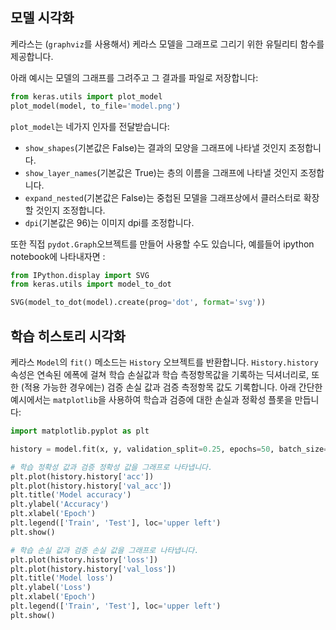 ## 모델 시각화

케라스는 (`graphviz`를 사용해서) 케라스 모델을 그래프로 그리기 위한 유틸리티 함수를 제공합니다.

아래 예시는 모델의 그래프를 그려주고 그 결과를 파일로 저장합니다:
```python
from keras.utils import plot_model
plot_model(model, to_file='model.png')
```

`plot_model`는 네가지 인자를 전달받습니다:

- `show_shapes`(기본값은 False)는 결과의 모양을 그래프에 나타낼 것인지 조정합니다.
- `show_layer_names`(기본값은 True)는 층의 이름을 그래프에 나타낼 것인지 조정합니다.
- `expand_nested`(기본값은 False)는 중첩된 모델을 그래프상에서 클러스터로 확장할 것인지 조정합니다.
- `dpi`(기본값은 96)는 이미지 dpi를 조정합니다.

또한 직접 `pydot.Graph`오브젝트를 만들어 사용할 수도 있습니다, 
예를들어 ipython notebook에 나타내자면 :
```python
from IPython.display import SVG
from keras.utils import model_to_dot

SVG(model_to_dot(model).create(prog='dot', format='svg'))
```

## 학습 히스토리 시각화

케라스 `Model`의 `fit()` 메소드는 `History` 오브젝트를 반환합니다. `History.history` 속성은 연속된 에폭에 걸쳐 학습 손실값과 학습 측정항목값을 기록하는 딕셔너리로, 또한 (적용 가능한 경우에는) 검증 손실 값과 검증 측정항목 값도 기록합니다. 아래 간단한 예시에서는 `matplotlib`을 사용하여 학습과 검증에 대한 손실과 정확성 플롯을 만듭니다:

```python
import matplotlib.pyplot as plt

history = model.fit(x, y, validation_split=0.25, epochs=50, batch_size=16, verbose=1)

# 학습 정확성 값과 검증 정확성 값을 그래프로 나타냅니다. 
plt.plot(history.history['acc'])
plt.plot(history.history['val_acc'])
plt.title('Model accuracy')
plt.ylabel('Accuracy')
plt.xlabel('Epoch')
plt.legend(['Train', 'Test'], loc='upper left')
plt.show()

# 학습 손실 값과 검증 손실 값을 그래프로 나타냅니다.
plt.plot(history.history['loss'])
plt.plot(history.history['val_loss'])
plt.title('Model loss')
plt.ylabel('Loss')
plt.xlabel('Epoch')
plt.legend(['Train', 'Test'], loc='upper left')
plt.show()
```
